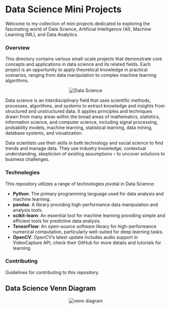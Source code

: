 # Data Science Mini Projects

Welcome to my collection of mini projects dedicated to exploring the fascinating world of Data Science, Artificial Intelligence (AI), Machine Learning (ML), and Data Analytics.

### Overview

This directory contains various small-scale projects that demonstrate core concepts and applications in data science and its related fields. Each project is an opportunity to apply theoretical knowledge in practical scenarios, ranging from data manipulation to complex machine learning algorithms.

<p align="center">
  <img src="README assets/img1.png" alt="Data Science
    ">
</p>

Data science is an interdisciplinary field that uses scientific methods, processes, algorithms, and systems to extract knowledge and insights from structured and unstructured data. It applies principles and techniques drawn from many areas within the broad areas of mathematics, statistics, information science, and computer science, including signal processing, probability models, machine learning, statistical learning, data mining, database systems, and visualization.

Data scientists use their skills in both technology and social science to find trends and manage data. They use industry knowledge, contextual understanding, skepticism of existing assumptions – to uncover solutions to business challenges.

### Technologies

This repository utilizes a range of technologies pivotal in Data Science:
- **Python**: The primary programming language used for data analysis and machine learning.
- **pandas**: A library providing high-performance data manipulation and analysis tools.
- **scikit-learn**: An essential tool for machine learning providing simple and efficient tools for predictive data analysis.
- **TensorFlow**: An open-source software library for high-performance numerical computation, particularly well-suited for deep learning tasks.
- **OpenCV**: OpenCV’s latest update includes audio support in VideoCapture API; check their GitHub for more details and tutorials for learning.

### Contributing

Guidelines for contributing to this repository.

## Data Science Venn Diagram
<p align="center">
  <img src="README assets/venn.png" alt="venn diagram">
</p>
